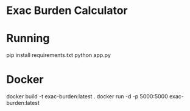 
# Exac Burden Calculator

# Running
pip install requirements.txt
python app.py

# Docker

docker build -t exac-burden:latest .
docker run -d -p 5000:5000 exac-burden:latest
